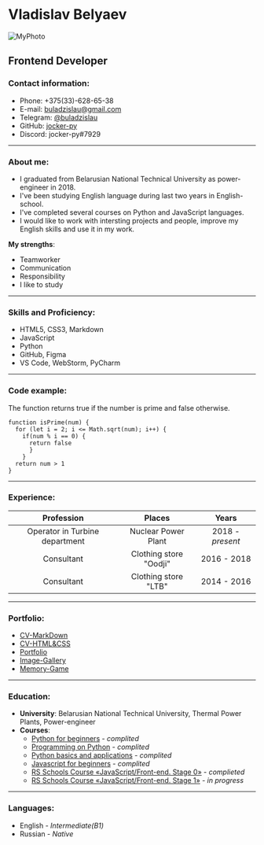 # Vladislav Belyaev
![MyPhoto](https://user-images.githubusercontent.com/76263560/156896455-b2c1a34a-f37d-44f7-b268-43f4f4eb8a5f.jpg)
## Frontend Developer

### Contact information: 
* Phone: +375(33)-628-65-38 
* E-mail: buladzislau@gmail.com
* Telegram: [@buladzislau](https://t.me/buladzislau)
* GitHub: [jocker-py](https://github.com/jocker-py)
* Discord: jocker-py#7929

---

### About me:
* I graduated from Belarusian National Technical University as power-engineer in 2018. 
* I've been studying English language during last two years in English-school.
* I've completed several courses on Python and JavaScript languages. 
* I would like to work with intersting projects and people, improve my English skills and use it in my work.

 __My strengths__:
  * Teamworker
  * Communication
  * Responsibility
  * I like to study

---

### Skills and Proficiency:
* HTML5, CSS3, Markdown
* JavaScript
* Python
* GitHub, Figma
* VS Code, WebStorm, PyCharm

---

### Code example:
The function returns true if the number is prime and false otherwise.
```
function isPrime(num) {
  for (let i = 2; i <= Math.sqrt(num); i++) {
    if(num % i == 0) {
      return false
      }
    }
  return num > 1
}
```

---

### Experience:

Profession | Places | Years
|:----:|:----:|:----:
Operator in Turbine department| Nuclear Power Plant | 2018 - *present*
Consultant | Clothing store "Oodji" | 2016 - 2018
Consultant | Clothing store "LTB" | 2014 - 2016

---

### Portfolio:
* [CV-MarkDown](https://jocker-py.github.io/rsschool-cv/cv)
* [CV-HTML&CSS](https://jocker-py.github.io/rsschool-cv/)
* [Portfolio](https://github.com/jocker-py/projects-stage0/tree/gh-pages/portfolio)
* [Image-Gallery](https://github.com/jocker-py/projects-stage0/tree/gh-pages/image-galery)
* [Memory-Game](https://github.com/jocker-py/projects-stage0/tree/gh-pages/memory-game)

---

### Education:
* __University__: Belarusian National Technical University, Thermal Power Plants, Power-engineer
* __Courses__:
    + [Python for beginners](https://letpy.com) - *complited*
    + [Programming on Python](https://stepik.org/course/67/syllabus) - *complited*
    + [Python basics and applications](https://stepik.org/course/512/syllabus) - *complited*
    + [Javascript for beginners](https://stepik.org/course/2223/syllabus ) - *complited*
    + [RS Schools Course «JavaScript/Front-end. Stage 0»](https://rs.school/js-stage0/) - *complieted*
    + [RS Schools Course «JavaScript/Front-end. Stage 1»](https://rs.school/js/) - *in progress*
    
---

### Languages:
* English - *Intermediate(B1)*
* Russian - *Native*
